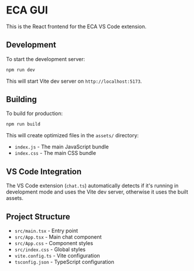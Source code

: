 # ECA GUI

This is the React frontend for the ECA VS Code extension.

## Development

To start the development server:

```bash
npm run dev
```

This will start Vite dev server on `http://localhost:5173`.

## Building

To build for production:

```bash
npm run build
```

This will create optimized files in the `assets/` directory:
- `index.js` - The main JavaScript bundle
- `index.css` - The main CSS bundle

## VS Code Integration

The VS Code extension (`chat.ts`) automatically detects if it's running in development mode and uses the Vite dev server, otherwise it uses the built assets.

## Project Structure

- `src/main.tsx` - Entry point
- `src/App.tsx` - Main chat component
- `src/App.css` - Component styles
- `src/index.css` - Global styles
- `vite.config.ts` - Vite configuration
- `tsconfig.json` - TypeScript configuration